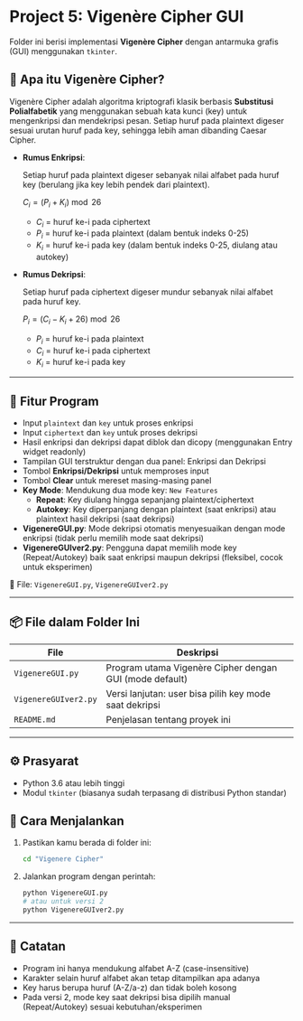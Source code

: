 # Project 5: Vigenère Cipher GUI

Folder ini berisi implementasi **Vigenère Cipher** dengan antarmuka grafis (GUI) menggunakan `tkinter`.

## 🧠 Apa itu Vigenère Cipher?

Vigenère Cipher adalah algoritma kriptografi klasik berbasis **Substitusi Polialfabetik** yang menggunakan sebuah kata kunci (key) untuk mengenkripsi dan mendekripsi pesan. Setiap huruf pada plaintext digeser sesuai urutan huruf pada key, sehingga lebih aman dibanding Caesar Cipher.

- **Rumus Enkripsi**:
  
  Setiap huruf pada plaintext digeser sebanyak nilai alfabet pada huruf key (berulang jika key lebih pendek dari plaintext).
  
  $C_i = (P_i + K_i) \bmod 26$
  
  - $C_i$ = huruf ke-i pada ciphertext
  - $P_i$ = huruf ke-i pada plaintext (dalam bentuk indeks 0-25)
  - $K_i$ = huruf ke-i pada key (dalam bentuk indeks 0-25, diulang atau autokey)

- **Rumus Dekripsi**:
  
  Setiap huruf pada ciphertext digeser mundur sebanyak nilai alfabet pada huruf key.
  
  $P_i = (C_i - K_i + 26) \bmod 26$
  
  - $P_i$ = huruf ke-i pada plaintext
  - $C_i$ = huruf ke-i pada ciphertext
  - $K_i$ = huruf ke-i pada key

---

## 🧩 Fitur Program

- Input `plaintext` dan `key` untuk proses enkripsi
- Input `ciphertext` dan `key` untuk proses dekripsi
- Hasil enkripsi dan dekripsi dapat diblok dan dicopy (menggunakan Entry widget readonly)
- Tampilan GUI terstruktur dengan dua panel: Enkripsi dan Dekripsi
- Tombol **Enkripsi/Dekripsi** untuk memproses input
- Tombol **Clear** untuk mereset masing-masing panel
- **Key Mode**: Mendukung dua mode key: `New Features`
  - **Repeat**: Key diulang hingga sepanjang plaintext/ciphertext
  - **Autokey**: Key diperpanjang dengan plaintext (saat enkripsi) atau plaintext hasil dekripsi (saat dekripsi)
- **VigenereGUI.py**: Mode dekripsi otomatis menyesuaikan dengan mode enkripsi (tidak perlu memilih mode saat dekripsi)
- **VigenereGUIver2.py**: Pengguna dapat memilih mode key (Repeat/Autokey) baik saat enkripsi maupun dekripsi (fleksibel, cocok untuk eksperimen)

📄 File: `VigenereGUI.py`, `VigenereGUIver2.py`

---

## 📦 File dalam Folder Ini

| File                | Deskripsi                                               |
|---------------------|--------------------------------------------------------|
| `VigenereGUI.py`    | Program utama Vigenère Cipher dengan GUI (mode default)|
| `VigenereGUIver2.py`| Versi lanjutan: user bisa pilih key mode saat dekripsi |
| `README.md`         | Penjelasan tentang proyek ini                          |

---

## ⚙️ Prasyarat

- Python 3.6 atau lebih tinggi  
- Modul `tkinter` (biasanya sudah terpasang di distribusi Python standar)

## 🚀 Cara Menjalankan

1. Pastikan kamu berada di folder ini:
   ```bash
   cd "Vigenere Cipher"
   ```
2. Jalankan program dengan perintah:
   ```bash
   python VigenereGUI.py
   # atau untuk versi 2
   python VigenereGUIver2.py
   ```

---

## 📝 Catatan
- Program ini hanya mendukung alfabet A-Z (case-insensitive)
- Karakter selain huruf alfabet akan tetap ditampilkan apa adanya
- Key harus berupa huruf (A-Z/a-z) dan tidak boleh kosong
- Pada versi 2, mode key saat dekripsi bisa dipilih manual (Repeat/Autokey) sesuai kebutuhan/eksperimen
